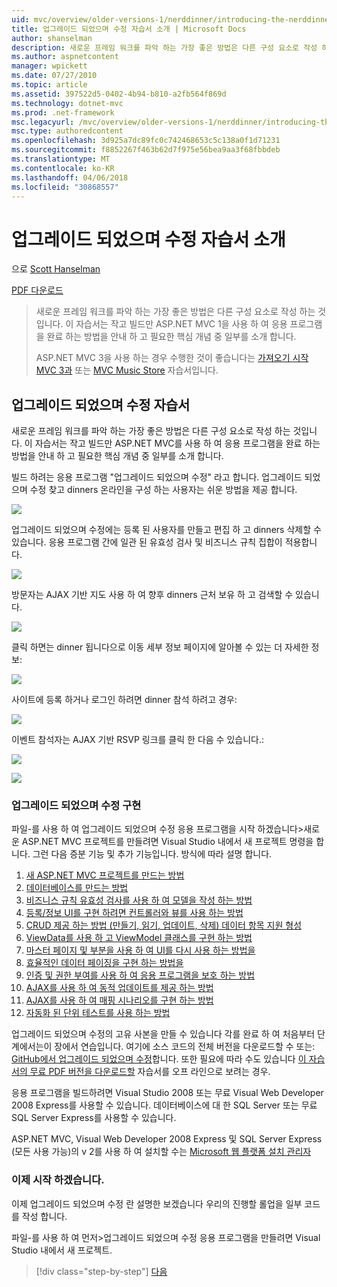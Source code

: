 ```yaml
---
uid: mvc/overview/older-versions-1/nerddinner/introducing-the-nerddinner-tutorial
title: 업그레이드 되었으며 수정 자습서 소개 | Microsoft Docs
author: shanselman
description: 새로운 프레임 워크를 파악 하는 가장 좋은 방법은 다른 구성 요소로 작성 하는 것입니다. 이 자습서는 ASP.NE를 사용 하 여 완료 하지만 크기가 작은 응용 프로그램을 빌드하는 방법을 안내 중...
ms.author: aspnetcontent
manager: wpickett
ms.date: 07/27/2010
ms.topic: article
ms.assetid: 397522d5-0402-4b94-b810-a2fb564f869d
ms.technology: dotnet-mvc
ms.prod: .net-framework
msc.legacyurl: /mvc/overview/older-versions-1/nerddinner/introducing-the-nerddinner-tutorial
msc.type: authoredcontent
ms.openlocfilehash: 3d925a7dc89fc0c742468653c5c138a0f1d71231
ms.sourcegitcommit: f8852267f463b62d7f975e56bea9aa3f68fbbdeb
ms.translationtype: MT
ms.contentlocale: ko-KR
ms.lasthandoff: 04/06/2018
ms.locfileid: "30868557"
---
```

<a name="introducing-the-nerddinner-tutorial"></a>업그레이드 되었으며 수정 자습서 소개
====================
으로 [Scott Hanselman](https://github.com/shanselman)

[PDF 다운로드](http://aspnetmvcbook.s3.amazonaws.com/aspnetmvc-nerdinner_v1.pdf)

> 새로운 프레임 워크를 파악 하는 가장 좋은 방법은 다른 구성 요소로 작성 하는 것입니다. 이 자습서는 작고 빌드만 ASP.NET MVC 1을 사용 하 여 응용 프로그램을 완료 하는 방법을 안내 하 고 필요한 핵심 개념 중 일부를 소개 합니다.
> 
> ASP.NET MVC 3을 사용 하는 경우 수행한 것이 좋습니다는 [가져오기 시작 MVC 3과](../../older-versions/getting-started-with-aspnet-mvc3/cs/intro-to-aspnet-mvc-3.md) 또는 [MVC Music Store](../../older-versions/mvc-music-store/mvc-music-store-part-1.md) 자습서입니다.


## <a name="nerddinner-tutorial"></a>업그레이드 되었으며 수정 자습서

새로운 프레임 워크를 파악 하는 가장 좋은 방법은 다른 구성 요소로 작성 하는 것입니다. 이 자습서는 작고 빌드만 ASP.NET MVC를 사용 하 여 응용 프로그램을 완료 하는 방법을 안내 하 고 필요한 핵심 개념 중 일부를 소개 합니다.

빌드 하려는 응용 프로그램 "업그레이드 되었으며 수정" 라고 합니다. 업그레이드 되었으며 수정 찾고 dinners 온라인을 구성 하는 사용자는 쉬운 방법을 제공 합니다.

![](introducing-the-nerddinner-tutorial/_static/image1.png)

업그레이드 되었으며 수정에는 등록 된 사용자를 만들고 편집 하 고 dinners 삭제할 수 있습니다. 응용 프로그램 간에 일관 된 유효성 검사 및 비즈니스 규칙 집합이 적용합니다.

![](introducing-the-nerddinner-tutorial/_static/image2.png)

방문자는 AJAX 기반 지도 사용 하 여 향후 dinners 근처 보유 하 고 검색할 수 있습니다.

![](introducing-the-nerddinner-tutorial/_static/image3.png)

클릭 하면는 dinner 됩니다으로 이동 세부 정보 페이지에 알아볼 수 있는 더 자세한 정보:

![](introducing-the-nerddinner-tutorial/_static/image4.png)

사이트에 등록 하거나 로그인 하려면 dinner 참석 하려고 경우:

![](introducing-the-nerddinner-tutorial/_static/image5.png)

이벤트 참석자는 AJAX 기반 RSVP 링크를 클릭 한 다음 수 있습니다.:

![](introducing-the-nerddinner-tutorial/_static/image6.png)

![](introducing-the-nerddinner-tutorial/_static/image7.png)

### <a name="implementing-nerddinner"></a>업그레이드 되었으며 수정 구현

파일-를 사용 하 여 업그레이드 되었으며 수정 응용 프로그램을 시작 하겠습니다&gt;새로운 ASP.NET MVC 프로젝트를 만들려면 Visual Studio 내에서 새 프로젝트 명령을 합니다. 그런 다음 증분 기능 및 추가 기능입니다. 방식에 따라 설명 합니다.

1. [새 ASP.NET MVC 프로젝트를 만드는 방법](# "새 ASP.NET MVC 프로젝트 만들기")
2. [데이터베이스를 만드는 방법](# "데이터베이스 만들기")
3. [비즈니스 규칙 유효성 검사를 사용 하 여 모델을 작성 하는 방법](# "비즈니스 규칙 유효성 검사를 사용 하 여 모델 빌드")
4. [등록/정보 UI를 구현 하려면 컨트롤러와 뷰를 사용 하는 방법](# "사용 하 여 컨트롤러와 뷰 목록/세부 정보 UI를 구현 하려면")
5. [CRUD 제공 하는 방법 (만들기, 읽기, 업데이트, 삭제) 데이터 항목 지원 형성](# "제공 CRUD (만들기, 읽기, 업데이트, 삭제) 데이터 형식 항목 지원")
6. [ViewData를 사용 하 고 ViewModel 클래스를 구현 하는 방법](# "ViewData 사용 및 ViewModel 클래스 구현")
7. [마스터 페이지 및 부분을 사용 하 여 UI를 다시 사용 하는 방법을](# "마스터 페이지를 사용 하 여 UI 다시 사용 및 부분")
8. [효율적인 데이터 페이징을 구현 하는 방법을](# "구현 효율적인 데이터 페이징")
9. [인증 및 권한 부여를 사용 하 여 응용 프로그램을 보호 하는 방법](# "보안 응용 프로그램 사용 하 여 인증 및 권한 부여")
10. [AJAX를 사용 하 여 동적 업데이트를 제공 하는 방법](# "동적 업데이트 제공을 사용 하 여 AJAX")
11. [AJAX를 사용 하 여 매핑 시나리오를 구현 하는 방법](# "구현 매핑 시나리오를 사용 하 여 AJAX")
12. [자동화 된 단위 테스트를 사용 하는 방법](# "자동화 된 단위 테스트 설정")

업그레이드 되었으며 수정의 고유 사본을 만들 수 있습니다 각를 완료 하 여 처음부터 단계에서는이 장에서 연습입니다. 여기에 소스 코드의 전체 버전을 다운로드할 수 또는: [GitHub에서 업그레이드 되었으며 수정](https://github.com/AspNetMVPSamples/NerdDinner)합니다. 또한 필요에 따라 수도 있습니다 [이 자습서의 무료 PDF 버전을 다운로드할](http://aspnetmvcbook.s3.amazonaws.com/aspnetmvc-nerdinner_v1.pdf) 자습서를 오프 라인으로 보려는 경우.

응용 프로그램을 빌드하려면 Visual Studio 2008 또는 무료 Visual Web Developer 2008 Express를 사용할 수 있습니다. 데이터베이스에 대 한 SQL Server 또는 무료 SQL Server Express를 사용할 수 있습니다.

ASP.NET MVC, Visual Web Developer 2008 Express 및 SQL Server Express (모든 사용 가능)의 v 2를 사용 하 여 설치할 수는 [Microsoft 웹 플랫폼 설치 관리자](https://www.microsoft.com/web/downloads/platform.aspx)

### <a name="now-lets-get-started"></a>이제 시작 하겠습니다.

이제 업그레이드 되었으며 수정 란 설명한 보겠습니다 우리의 진행할 롤업을 일부 코드를 작성 합니다.

파일-를 사용 하 여 먼저&gt;업그레이드 되었으며 수정 응용 프로그램을 만들려면 Visual Studio 내에서 새 프로젝트.

> [!div class="step-by-step"]
> [다음](create-a-new-aspnet-mvc-project.md)
